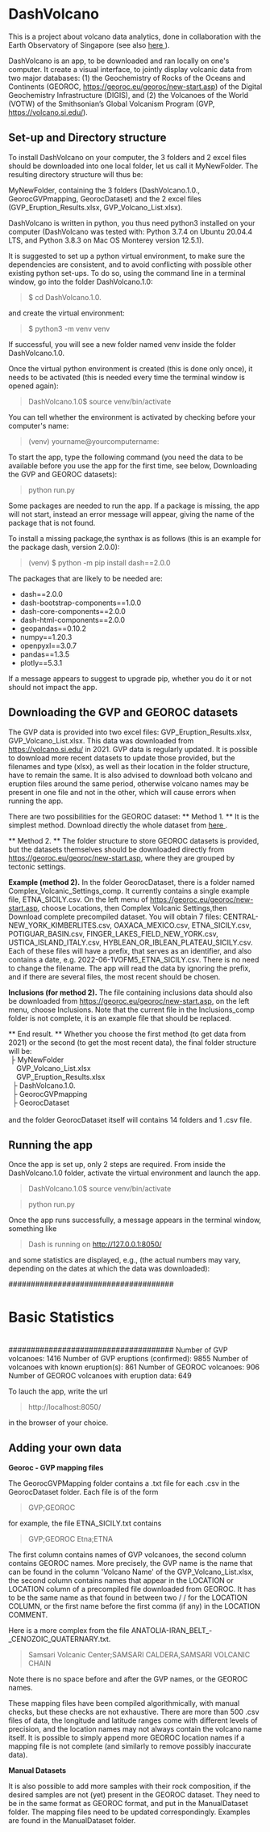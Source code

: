 # DashVolcano
This is a project about volcano data analytics, done in collaboration with the Earth Observatory of Singapore (see also <a href= https://researchdata.ntu.edu.sg/dataverse/dashvolcano> here </a>).

DashVolcano is an app, to be downloaded and ran locally on one's computer.
It create a visual interface, to jointly display volcanic data from two major databases:
(1) the Geochemistry of Rocks of the Oceans and  Continents (GEOROC, https://georoc.eu/georoc/new-start.asp) of the Digital Geochemistry Infrastructure (DIGIS), and 
(2) the Volcanoes of the World (VOTW) of the Smithsonian’s Global Volcanism Program (GVP, https://volcano.si.edu/). 

Set-up and Directory structure
--

To install DashVolcano on your computer, the 3 folders and 2 excel files should be downloaded into one local folder, let us call it MyNewFolder. 
The resulting directory structure will thus be: 

MyNewFolder, containing the 3 folders (DashVolcano.1.0., GeorocGVPmapping, GeorocDataset) and the 2 excel files (GVP_Eruption_Results.xlsx, GVP_Volcano_List.xlsx).

DashVolcano is written in python, you thus need python3 installed on your computer
(DashVolcano was tested with: Python 3.7.4 on Ubuntu 20.04.4 LTS, and Python 3.8.3 on Mac OS Monterey version 12.5.1). 

It is suggested to set up a python virtual environment, to make sure the dependencies are consistent, and to avoid conflicting with possible other existing python set-ups. To do so, using the command line in a terminal window, go into the folder DashVolcano.1.0:

> $ cd DashVolcano.1.0.

and create the virtual environment: 

> $ python3 -m venv venv

If successful, you will see a new folder named venv inside the folder DashVolcano.1.0.

Once the virtual python environment is created (this is done only once), it needs to be activated (this is needed every time the terminal window is opened again):

> DashVolcano.1.0$ source venv/bin/activate

You can tell whether the environment is activated by checking before your computer's name:

> (venv) yourname@yourcomputername: 

To start the app, type the following command (you need the data to be available before you use the app for the first time, see below, Downloading the GVP and GEOROC datasets):

> python run.py

Some packages are needed to run the app. If a package is missing, the app will not start, instead an error message will appear, giving the name of the package that is not found.

To install a missing package,the synthax is as follows (this is an example for the package dash, version 2.0.0):

> (venv) $ python -m pip install dash==2.0.0

The packages that are likely to be needed are:
* dash==2.0.0
* dash-bootstrap-components==1.0.0
* dash-core-components==2.0.0
* dash-html-components==2.0.0
* geopandas==0.10.2
* numpy==1.20.3
* openpyxl==3.0.7
* pandas==1.3.5
* plotly==5.3.1

If a message appears to suggest to upgrade pip, whether you do it or not should not impact the app.

Downloading the GVP and GEOROC datasets
--

The GVP data is provided into two excel files: GVP_Eruption_Results.xlsx, GVP_Volcano_List.xlsx. 
This data was downloaded from https://volcano.si.edu/ in 2021. GVP data is regularly updated. It is possible to download more recent datasets to update those provided, but the filenames and type (xlsx), as well as their location in the folder structure, have to remain the same. It is also advised to download both volcano and eruption files around the same period, otherwise volcano names may be present in one file and not in the other, which will cause errors when running the app.

There are two possibilities for the GEOROC dataset:
** Method 1. ** It is the simplest method. Download directly the whole dataset from <a href = https://doi.org/10.21979/N9/BJENCK> here </a>. 

** Method 2. **
The folder structure to store GEOROC datasets is provided, but the datasets themselves should be downloaded directly from https://georoc.eu/georoc/new-start.asp, where they are grouped by tectonic settings.

**Example (method 2).** In the folder GeorocDataset, there is a folder named Complex_Volcanic_Settings_comp. It currently contains a single example file, ETNA_SICILY.csv. On the left menu of  https://georoc.eu/georoc/new-start.asp, choose Locations, then Complex Volcanic Settings,then Download complete precompiled dataset. You will obtain 7 files: CENTRAL-NEW_YORK_KIMBERLITES.csv, OAXACA_MEXICO.csv, ETNA_SICILY.csv, POTIGUAR_BASIN.csv, FINGER_LAKES_FIELD_NEW_YORK.csv, USTICA_ISLAND_ITALY.csv, HYBLEAN_OR_IBLEAN_PLATEAU_SICILY.csv. Each of these files will have a prefix, that serves as an identifier, and also contains a date, e.g. 2022-06-1VOFM5_ETNA_SICILY.csv. There is no need to change the filename. The app will read the data by ignoring the prefix, and if there are several files, the most recent should be chosen.

**Inclusions (for method 2).** The file containing inclusions data should also be downloaded from https://georoc.eu/georoc/new-start.asp, on the left menu, choose Inclusions. Note that the current file in the Inclusions_comp folder is not complete, it is an example file that should be replaced. 

** End result. **
Whether you choose the first method (to get data from 2021) or the second (to get the most recent data), the final folder structure will be: 
<br>
&nbsp;├ MyNewFolder <br>
 &nbsp; &nbsp; GVP_Volcano_List.xlsx <br>
 &nbsp; &nbsp; GVP_Eruption_Results.xlsx <br>
 &nbsp;    ├ DashVolcano.1.0. <br>
 &nbsp;    ├ GeorocGVPmapping <br> 
 &nbsp;    ├ GeorocDataset <br>
<br>
and the folder GeorocDataset itself will contains 14 folders and 1 .csv file.


Running the app
--

Once the app is set up, only 2 steps are required. From inside the DashVolcano.1.0 folder, activate the virtual environment and launch the app.

> DashVolcano.1.0$ source venv/bin/activate

> python run.py

Once the app runs successfully, a message appears in the terminal window, something like

> Dash is running on http://127.0.0.1:8050/

and some statistics are displayed, e.g., (the actual numbers may vary, depending on the dates at which the data was downloaded):

#####################################
#                                   #
# Basic Statistics                  #
#                                   #
#####################################
Number of GVP volcanoes:  1416
Number of GVP eruptions (confirmed):  9855
Number of volcanoes with known eruption(s):  861
Number of GEOROC volcanoes:  906
Number of GEOROC volcanoes with eruption data:  649



To lauch the app, write the url

> http://localhost:8050/

in the browser of your choice.

Adding your own data
--

**Georoc - GVP mapping files**

The GeorocGVPMapping folder contains a .txt file for each .csv in the GeorocDataset folder. Each file is of the form

>GVP;GEOROC

for example, the file ETNA_SICILY.txt contains

>GVP;GEOROC
Etna;ETNA

The first column contains names of GVP volcanoes, the second column contains GEOROC names. More precisely, the GVP name is the name that can be found in the column 'Volcano Name' of the GVP_Volcano_List.xlsx, the second column contains names that appear in the LOCATION or LOCATION column of a precompiled file downloaded from GEOROC. It has to be the same name as that found in between two / / for the LOCATION COLUMN, or the first name before the first comma (if any) in the LOCATION COMMENT.

Here is a more complex from the file ANATOLIA-IRAN_BELT_-_CENOZOIC_QUATERNARY.txt.

>Samsari Volcanic Center;SAMSARI CALDERA,SAMSARI VOLCANIC CHAIN

Note there is no space before and after the GVP names, or the GEOROC names.

These mapping files have been compiled algorithmically, with manual checks, but these checks are not exhaustive. There are more than 500 .csv files of data, the longitude and latitude ranges come with different levels of precision, and the location names may not always contain the volcano name itself. It is possible to simply append more GEOROC location names if a mapping file is not complete (and similarly to remove possibly inaccurate data).


**Manual Datasets**

It is also possible to add more samples with their rock composition, if the desired samples are not (yet) present in the GEOROC dataset. They need to be in the same format as GEOROC format, and put in the ManualDataset folder. The mapping files need to be updated correspondingly. Examples are found in the ManualDataset folder.




